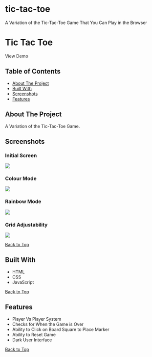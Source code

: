 # tic-tac-toe
A Variation of the Tic-Tac-Toe Game That You Can Play in the Browser

# Tic Tac Toe

View Demo

## Table of Contents
- [About The Project](#about-the-project)
- [Built With](#built-with)
- [Screenshots](#screenshots)
- [Features](#features)

## About The Project
A Variation of the Tic-Tac-Toe Game.

## Screenshots

### Initial Screen
![](screenshots/initial-screen-etch-a-sketch.png)

### Colour Mode
![](screenshots/colour-mode-etch-a-sketch.png)

### Rainbow Mode
![](screenshots/rainbow-mode-etch-a-sketch.png)

### Grid Adjustability
![](screenshots/grid-adjustability-etch-a-sketch.png)

[Back to Top](#tic-tac-toe)

## Built With
- HTML
- CSS
- JavaScript

[Back to Top](#tic-tac-toe)

## Features

- Player Vs Player System
- Checks for When the Game is Over
- Ability to Click on Board Square to Place Marker
- Ability to Reset Game
- Dark User Interface

[Back to Top](#tic-tac-toe)


